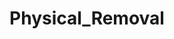 ---
title: Physical_Removal
crosslinks:
- AgainstHateSubreddits
- The_Donald
- Anarchism
- Anarcho_Capitalism
- youtubot
- zeronet
- youtubefactsbot
- GoldandBlack
- EnoughLibertarianSpam
- conspiracy
- tmsbmeta
- ShitLiberalsSay
- LateStageCapitalism
- DebateAltRight
- EnoughCommieSpam
- ShitPoliticsSays
- anti_gif_bot
- Libertarian
- AMAAggregator
- neoliberal
---